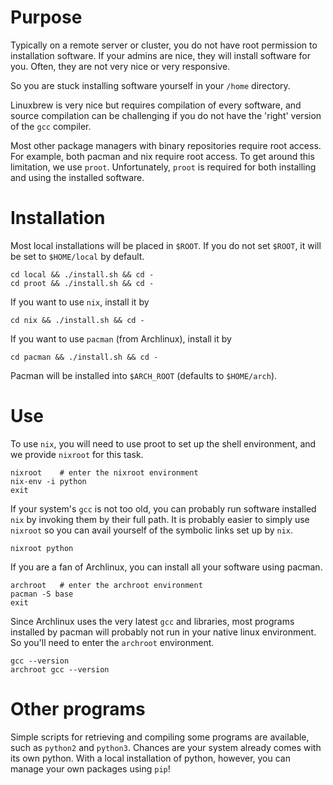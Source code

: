 # Purpose

Typically on a remote server or cluster, you do not have root permission to installation software.
If your admins are nice, they will install software for you. Often, they are not very nice or very responsive.

So you are stuck installing software yourself in your `/home` directory.

Linuxbrew is very nice but requires compilation of every software, and source compilation can be challenging if you do not have the 'right' version of the `gcc` compiler.

Most other package managers with binary repositories require root access. For example, both pacman and nix require root access. To get around this limitation, we use `proot`. Unfortunately, `proot` is required for both installing and using the installed software.

# Installation

Most local installations will be placed in `$ROOT`. If you do not set `$ROOT`, it will be set to `$HOME/local` by default.

    cd local && ./install.sh && cd -
    cd proot && ./install.sh && cd -

If you want to use `nix`, install it by

    cd nix && ./install.sh && cd -

If you want to use `pacman` (from Archlinux), install it by

    cd pacman && ./install.sh && cd -

Pacman will be installed into `$ARCH_ROOT` (defaults to `$HOME/arch`).

# Use

To use `nix`, you will need to use proot to set up the shell environment, and we provide `nixroot` for this task.

    nixroot    # enter the nixroot environment
    nix-env -i python 
    exit

If your system's `gcc` is not too old, you can probably run software installed `nix` by invoking them by their full path. It is probably easier to simply use `nixroot` so you can avail yourself of the symbolic links set up by `nix`.

    nixroot python

If you are a fan of Archlinux, you can install all your software using pacman.

    archroot   # enter the archroot environment
    pacman -S base
    exit

Since Archlinux uses the very latest `gcc` and libraries, most programs installed by pacman will probably not run in your native linux environment. So you'll need to enter the `archroot` environment.

    gcc --version
    archroot gcc --version


# Other programs

Simple scripts for retrieving and compiling some programs are available, such as `python2` and `python3`. Chances are your system already comes with its own python. With a local installation of python, however, you can manage your own packages using `pip`!

